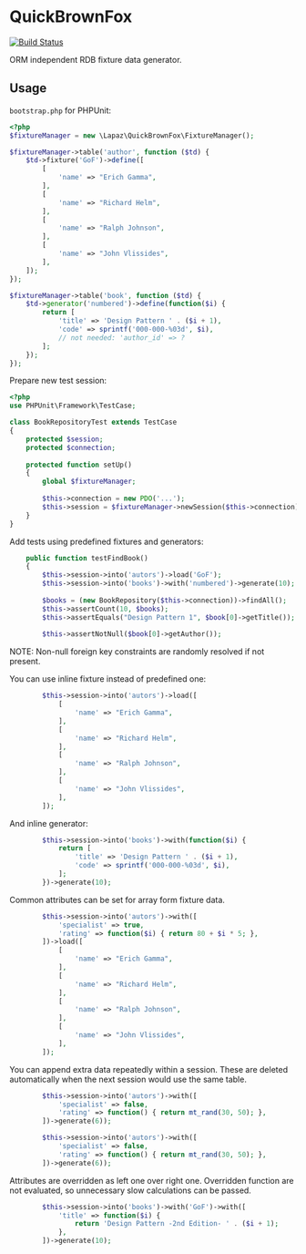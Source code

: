 # QuickBrownFox

[![Build Status](https://travis-ci.org/LapazPhp/QuickBrownFox.svg?branch=master)](https://travis-ci.org/LapazPhp/QuickBrownFox)

ORM independent RDB fixture data generator.

## Usage

`bootstrap.php` for PHPUnit:

```php
<?php
$fixtureManager = new \Lapaz\QuickBrownFox\FixtureManager();

$fixtureManager->table('author', function ($td) {
    $td->fixture('GoF')->define([
        [
            'name' => "Erich Gamma",
        ],
        [
            'name' => "Richard Helm",
        ],
        [
            'name' => "Ralph Johnson",
        ],
        [
            'name' => "John Vlissides",
        ],
    ]);
});

$fixtureManager->table('book', function ($td) {
    $td->generator('numbered')->define(function($i) {
        return [
            'title' => 'Design Pattern ' . ($i + 1),
            'code' => sprintf('000-000-%03d', $i),
            // not needed: 'author_id' => ?
        ];
    });
});
```

Prepare new test session:

```php
<?php
use PHPUnit\Framework\TestCase;

class BookRepositoryTest extends TestCase
{
    protected $session;
    protected $connection;
    
    protected function setUp()
    {
        global $fixtureManager;
        
        $this->connection = new PDO('...');
        $this->session = $fixtureManager->newSession($this->connection);
    }
}
```

Add tests using predefined fixtures and generators:

```php
    public function testFindBook()
    {
        $this->session->into('autors')->load('GoF');
        $this->session->into('books')->with('numbered')->generate(10);
        
        $books = (new BookRepository($this->connection))->findAll();
        $this->assertCount(10, $books);
        $this->assertEquals("Design Pattern 1", $book[0]->getTitle());
        
        $this->assertNotNull($book[0]->getAuthor());
```

NOTE: Non-null foreign key constraints are randomly resolved if not present.


You can use inline fixture instead of predefined one:

```php
        $this->session->into('autors')->load([
            [
                'name' => "Erich Gamma",
            ],
            [
                'name' => "Richard Helm",
            ],
            [
                'name' => "Ralph Johnson",
            ],
            [
                'name' => "John Vlissides",
            ],
        ]);
```

And inline generator:

```php
        $this->session->into('books')->with(function($i) {
            return [
                'title' => 'Design Pattern ' . ($i + 1),
                'code' => sprintf('000-000-%03d', $i),
            ];
        })->generate(10);
```

Common attributes can be set for array form fixture data.

```php
        $this->session->into('autors')->with([
            'specialist' => true,
            'rating' => function($i) { return 80 + $i * 5; },
        ])->load([
            [
                'name' => "Erich Gamma",
            ],
            [
                'name' => "Richard Helm",
            ],
            [
                'name' => "Ralph Johnson",
            ],
            [
                'name' => "John Vlissides",
            ],
        ]);
```

You can append extra data repeatedly within a session.
These are deleted automatically when the next session would use the same table.

```php
        $this->session->into('autors')->with([
            'specialist' => false,
            'rating' => function() { return mt_rand(30, 50); },
        ])->generate(6));

        $this->session->into('autors')->with([
            'specialist' => false,
            'rating' => function() { return mt_rand(30, 50); },
        ])->generate(6));
```

Attributes are overridden as left one over right one. Overridden function are not evaluated, so unnecessary slow calculations can be passed.

```php
        $this->session->into('books')->with('GoF')->with([
            'title' => function($i) {
                return 'Design Pattern -2nd Edition- ' . ($i + 1);
            },
        ])->generate(10);
```
